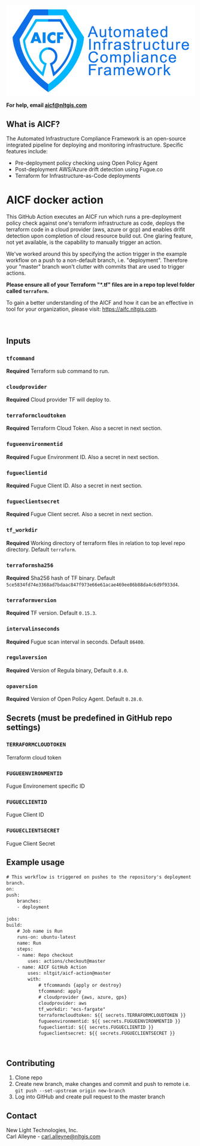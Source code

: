 <img src="images/NLT_AICFLLogo.jpg">

**For help, email aicf@nltgis.com**

## What is AICF?
The Automated Infrastructure Compliance Framework is an open-source integrated pipeline for deploying and monitoring infrastructure. Specific features include:
* Pre-deployment policy checking using Open Policy Agent
* Post-deployment AWS/Azure drift detection using Fugue.co
* Terraform for Infrastructure-as-Code deployments

# AICF docker action

This GitHub Action executes an AICF run which runs a pre-deployment policy check against one's terraform infrastructure as code, deploys the terraform code in a cloud provider (aws, azure or gcp) and enables drifit detection upon completion of cloud resource build out. One glaring feature, not yet available, is the capability to manually trigger an action.  

We've worked around this by specifying the action trigger in the example workflow on a push to a non-default branch, i.e. "deployment". Therefore your "master" branch won't clutter with commits that are used to trigger actions.  

**Please ensure all of your Terraform "*.tf" files are in a repo top level folder called `terraform`.**    

To gain a better understanding of the AICF and how it can be an effective in tool for your organization, please visit: https://aifc.nltgis.com.  
<br />
<br />

## Inputs

### `tfcommand`
**Required** Terraform sub command to run.

### `cloudprovider`
**Required** Cloud provider TF will deploy to.

### `terraformcloudtoken`
**Required** Terraform Cloud Token. Also a secret in next section.

### `fugueenvironmentid`
**Required** Fugue Environment ID. Also a secret in next section.

### `fugueclientid`
**Required** Fugue Client ID. Also a secret in next section.

### `fugueclientsecret`
**Required** Fugue Client secret. Also a secret in next section.

### `tf_workdir`
**Required** Working directory of terraform files in relation to top level repo directory. Default `terraform`.

### `terraformsha256`
**Required** Sha256 hash of TF binary. Default `5ce5834fd74e3368ad7bdaac847f973e66e61acae469ee86b88da4c6d9f933d4`.

### `terraformversion`
**Required** TF version. Default `0.15.3`.

### `intervalinseconds`
**Required** Fugue scan interval in seconds. Default `86400`.

### `regulaversion`
**Required** Version of Regula binary, Default `0.8.0`.

### `opaversion`
**Required** Version of Open Policy Agent. Default `0.28.0`.
<br />

## Secrets (must be predefined in GitHub repo settings)

### `TERRAFORMCLOUDTOKEN`
Terraform cloud token

### `FUGUEENVIRONMENTID`
Fugue Environement specific ID

### `FUGUECLIENTID`
Fugue Client ID

### `FUGUECLIENTSECRET`
Fugue Client Secret
<br />

## Example usage

    # This workflow is triggered on pushes to the repository's deployment branch.
    on:
    push:
        branches:
        - deployment

    jobs:
    build:
        # Job name is Run
        runs-on: ubuntu-latest
        name: Run
        steps:
        - name: Repo checkout
            uses: actions/checkout@master
        - name: AICF GitHub Action
            uses: nltgit/aicf-action@master
            with:
                # tfcommands {apply or destroy}
                tfcommand: apply
                # cloudprovider {aws, azure, gps}
                cloudprovider: aws
                tf_workdir: "ecs-fargate"
                terraformcloudtoken: ${{ secrets.TERRAFORMCLOUDTOKEN }}
                fugueenvironmentid: ${{ secrets.FUGUEENVIRONMENTID }}
                fugueclientid: ${{ secrets.FUGUECLIENTID }}
                fugueclientsecret: ${{ secrets.FUGUECLIENTSECRET }}
<br />

## Contributing
1) Clone repo  
2) Create new branch, make changes and commit and push to remote i.e. `git push --set-upstream origin new-branch`  
3) Log into GitHub and create pull request to the master branch

## Contact  
New Light Technologies, Inc.   
Carl Alleyne - carl.alleyne@nltgis.com

